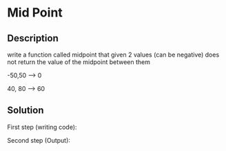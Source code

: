 # Mid Point

## Description

write a function called midpoint that given 2 values ​​(can be negative) does not return the value of the midpoint between them

-50,50 --> 0

40, 80 --> 60

## Solution

First step (writing code):

Second step (Output):
